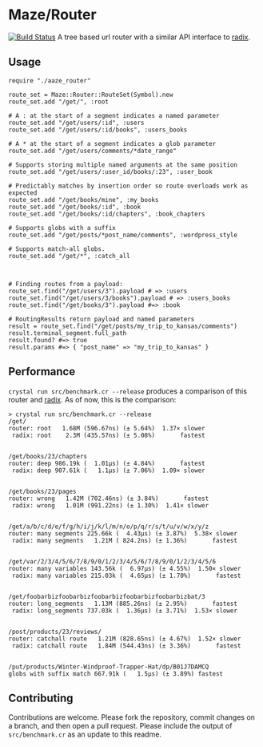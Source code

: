 # Maze/Router

[![Build Status](https://travis-ci.org/aazeframework/router.svg?branch=master)](https://travis-ci.org/aazeframework/router) A tree based url router with a similar API interface to [radix](luislavena/radix).

## Usage

```crystal
require "./aaze_router"

route_set = Maze::Router::RouteSet(Symbol).new
route_set.add "/get/", :root

# A : at the start of a segment indicates a named parameter
route_set.add "/get/users/:id", :users
route_set.add "/get/users/:id/books", :users_books

# A * at the start of a segment indicates a glob parameter
route_set.add "/get/users/comments/*date_range"

# Supports storing multiple named arguments at the same position
route_set.add "/get/users/:user_id/books/:23", :user_book

# Predictably matches by insertion order so route overloads work as expected
route_set.add "/get/books/mine", :my_books
route_set.add "/get/books/:id", :book
route_set.add "/get/books/:id/chapters", :book_chapters

# Supports globs with a suffix
route_set.add "/get/posts/*post_name/comments", :wordpress_style

# Supports match-all globs.
route_set.add "/get/*", :catch_all



# Finding routes from a payload:
route_set.find("/get/users/3").payload # => :users
route_set.find("/get/users/3/books").payload # => :users_books
route_set.find("/get/books/3").payload #=> :book

# RoutingResults return payload and named parameters
result = route_set.find("/get/posts/my_trip_to_kansas/comments")
result.terminal_segment.full_path
result.found? #=> true
result.params #=> { "post_name" => "my_trip_to_kansas" }
```

## Performance

`crystal run src/benchmark.cr --release` produces a comparison of this router and [radix](https://github.com/luislavena/radix). As of now, this is the comparison:

```
> crystal run src/benchmark.cr --release
/get/
router: root   1.68M (596.67ns) (± 5.64%)  1.37× slower
 radix: root    2.3M (435.57ns) (± 5.08%)       fastest


/get/books/23/chapters
router: deep 986.19k (  1.01µs) (± 4.84%)       fastest
 radix: deep 907.61k (   1.1µs) (± 7.06%)  1.09× slower


/get/books/23/pages
router: wrong   1.42M (702.46ns) (± 3.84%)       fastest
 radix: wrong   1.01M (991.22ns) (± 1.30%)  1.41× slower


/get/a/b/c/d/e/f/g/h/i/j/k/l/m/n/o/p/q/r/s/t/u/v/w/x/y/z
router: many segments 225.66k (  4.43µs) (± 3.87%)  5.38× slower
 radix: many segments   1.21M ( 824.2ns) (± 1.36%)       fastest


/get/var/2/3/4/5/6/7/8/9/0/1/2/3/4/5/6/7/8/9/0/1/2/3/4/5/6
router: many variables 143.56k (  6.97µs) (± 4.55%)  1.50× slower
 radix: many variables 215.03k (  4.65µs) (± 1.70%)       fastest


/get/foobarbizfoobarbizfoobarbizfoobarbizfoobarbizbat/3
router: long_segments   1.13M (885.26ns) (± 2.95%)       fastest
 radix: long_segments 737.03k (  1.36µs) (± 3.71%)  1.53× slower


/post/products/23/reviews/
router: catchall route   1.21M (828.65ns) (± 4.67%)  1.52× slower
 radix: catchall route   1.84M (544.43ns) (± 3.36%)       fastest


/put/products/Winter-Windproof-Trapper-Hat/dp/B01J7DAMCQ
globs with suffix match 667.91k (   1.5µs) (± 3.89%) fastest
```

## Contributing

Contributions are welcome. Please fork the repository, commit changes on a branch, and then open a pull request. Please include the output of `src/benchmark.cr` as an update to this readme.
